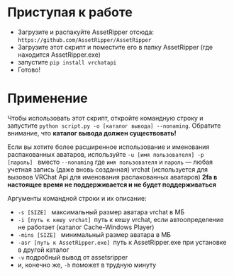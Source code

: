 # Приступая к работе
 - Загрузите и распакуйте AssetRipper отсюда: `https://github.com/AssetRipper/AssetRipper`
 - Загрузите этот скрипт и поместите его в папку AssetRipper (где находится AssetRipper.exe)
 - запустите `pip install vrchatapi`
 - Готово! 

# Применение
 Чтобы использовать этот скрипт, откройте командную строку и запустите `python script.py -o [каталог вывода] --nonaming`. Обратите внимание, что **каталог вывода должен существовать!**

 Если вы хотите более расширенное использование и именования распакованных аватаров, используйте `-u [имя пользователя] -p [пароль] ` вместо `--nonaming`
 где `имя пользователя` и `пароль` — любая учетная запись (даже вновь созданная) vrchat (используется для вызовов VRChat Api для именования распакованных аватаров) **2fa в настоящее время не поддерживается и не будет поддерживаться**


Аргументы командной строки и их описание:
 - `-s [SIZE] ` максимальный размер аватара vrchat в МБ
 - `-i [путь к кешу vrchat] `путь к кешу vrchat, если автоопределение не работает (каталог Cache-Windows Player)
 - `-mins [SIZE] ` минимальный размер аватара в МБ
 - `-asr [путь к AssetRipper.exe] `путь к AssetRipper.exe при установке в другой каталог
 - `-v` подробный вывод от assetsripper
 - и, конечно же, `-h` поможет в трудную минуту